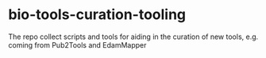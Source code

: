 # bio-tools-curation-tooling

The repo collect scripts and tools for aiding in the curation of new tools, e.g. coming from Pub2Tools and EdamMapper
